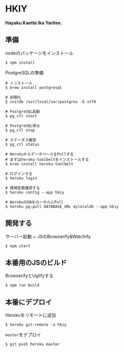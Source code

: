 # HKIY

**Hayaku Kaette Ika Yaritee.**

## 準備
nodeのパッケージをインストール

```
$ npm install
```

PostgreSQLの準備
```
# インストール
$ brew install postgresql

# 初期化
$ initdb /usr/local/var/postgres -E utf8

# PostgreSQL起動
$ pg_ctl start

# PostgreSQL停止
$ pg_ctl stop

# ステータス確認
$ pg_ctl status

# HerokuからデータベースをPullする
# まずはheroku-toolbeltをインストールする
$ brew install heroku-toolbelt

# ログインする
$ heroku login

# 環境変数確認する
$ heroku config --app hkiy

# HerokuのDBをローカルにPull
$ heroku pg:pull DATABASE_URL mylocaldb --app hkiy
```

## 開発する
サーバー起動 + JSのBrowserify&Watchify
```
$ npm start
```

## 本番用のJSのビルド
BrowserifyとUglifyする
```
$ npm run build
```

## 本番にデプロイ
Herokuをリモートに追加
```
$ heroku git:remote -a hkiy
```

`master`をデプロイ
```
$ git push heroku master
```